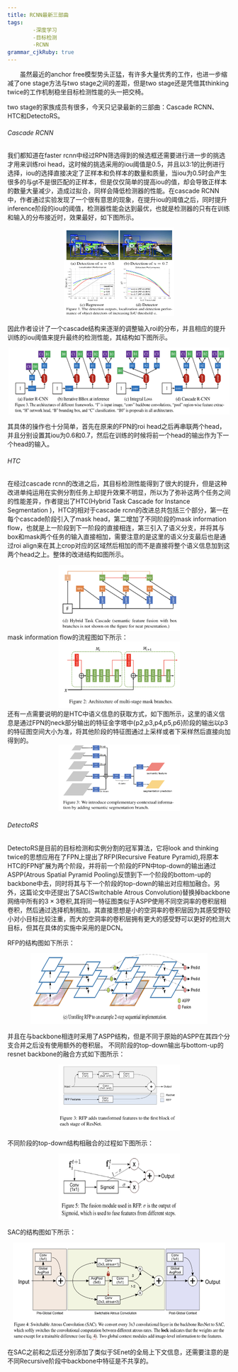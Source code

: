 ```yaml
---
title: RCNN最新三部曲
tags: 
        -深度学习
	    -目标检测
	    -RCNN
grammar_cjkRuby: true
---
```



&ensp;&ensp;&ensp;&ensp;虽然最近的anchor free模型势头正猛，有许多大量优秀的工作，也进一步缩减了one stage方法与two stage之间的差距，但是two stage还是凭借其thinking twice的工作机制稳坐目标检测性能的头一把交椅。
<!--more-->
two stage的家族成员有很多，今天只记录最新的三部曲：Cascade RCNN、HTC和DetectoRS。

###### Cascade RCNN
我们都知道在faster rcnn中经过RPN筛选得到的候选框还需要进行进一步的挑选才用来训练roi head，这时候的挑选采用的iou阈值是0.5，并且以3:1的比例进行选择，iou的选择直接决定了正样本和负样本的数量和质量，当iou为0.5时会产生很多的与gt不是很匹配的正样本，但是仅仅简单的提高iou的值，却会导致正样本的数量大量减少，造成过拟合，同样会降低检测器的性能。在cascade RCNN中，作者通过实验发现了一个很有意思的现象，在提升iou的阈值之后，同时提升inference阶段的iou的阈值，检测器性能会达到最优，也就是检测器的只有在训练和输入的分布接近时，效果最好，如下图所示。
<div align=center><img src="./images/cas_1.png" width = "250" height = "200"  align=center/></div>


因此作者设计了一个cascade结构来逐渐的调整输入roi的分布，并且相应的提升训练的iou阈值来提升最终的检测性能，其结构如下图所示。
<div align=center><img src="./images/cas_2.png" width = "500" height = "150"  align=center/></div>

其具体的操作也十分简单，首先在原来的FPN的roi head之后再串联两个head，并且分别设置其iou为0.6和0.7，然后在训练的时候将前一个head的输出作为下一个head的输入。

###### HTC
在经过cascade rcnn的改进之后，其目标检测性能得到了很大的提升，但是这种改进单纯运用在实例分割任务上却提升效果不明显，所以为了弥补这两个任务之间的性能差异，作者提出了HTC(Hybrid Task Cascade for Instance Segmentation
)，HTC的相对于cascade rcnn的改进总共包括三个部分，第一在每个cascade阶段引入了mask head，第二增加了不同阶段的mask information flow，也就是上一阶段到下一阶段的直接相连，第三引入了语义分支，并将其与box和mask两个任务的输入直接相加，需要注意的是这里的语义分支最后也是通过roi align来在其上crop对应的区域然后相加的而不是直接将整个语义信息加到这两个head之上。整体的改进结构如图所示。
<div align=center><img src="./images/htc_1.png" width = "275" height = "150"  align=center/></div>
mask information flow的流程图如下所示：
<div align=center><img src="./images/htc_2.png" width = "275" height = "150"  align=center/></div>
还有一点需要说明的是HTC中语义信息的获取方式，如下图所示，这里的语义信息是通过FPN的neck部分输出的特征金字塔中{p2,p3,p4,p5,p6}阶段的输出以p3的特征图空间大小为准，将其他阶段的特征图通过上采样或者下采样然后直接向加得到的。
<div align=center><img src="./images/htc_3.png" width = "275" height = "150"  align=center/></div>

###### DetectoRS
DetectoRS是目前的目标检测和实例分割的冠军算法，它将look and thinking twice的思想应用在了FPN上提出了RFP(Recursive Feature Pyramid),将原本HTC的FPN扩展为两个阶段，并将前一个阶段的FPN中top-down的输出通过ASPP(Atrous Spatial Pyramid Pooling)反馈到下一个阶段的bottom-up的backbone中去，同时将其与下一个阶段的top-down的输出对应相加融合。另外，这篇论文中还提出了SAC(Switchable Atrous Convolution)替换掉backbone网络中所有的$3\times3$卷积,其将同一特征图类似于ASPP使用不同空洞率的卷积层相卷积，然后通过选择机制相加。其直接思想是小的空洞率的卷积层因为其感受野较小对小目标比较注重，而大的空洞率的卷积层拥有更大的感受野可以更好的检测大目标，但其在具体的实施中采用的是DCN。

RFP的结构图如下所示：

<div align=center><img src="./images/det_1.png" width = "400" height = "160"  align=center/></div>

并且在与backbone相连时采用了ASPP结构，但是不同于原始的ASPP在其四个分支合并之后没有使用额外的卷积层。
不同阶段的top-down输出与bottom-up的resnet backbone的融合方式如下图所示：

<div align=center><img src="./images/det_2.png" width = "275" height = "150"  align=center/></div>

不同阶段的top-down结构相融合的过程如下图所示：

<div align=center><img src="./images/det_4.png" width = "275" height = "150"  align=center/></div>

SAC的结构图如下所示：
<div align=center><img src="./images/det_3.png" width = "480" height = "220"  align=center/></div>


在SAC之前和之后还分别添加了类似于SEnet的全局上下文信息，还需要注意的是不同Recursive阶段中backbone中特征是不共享的。
